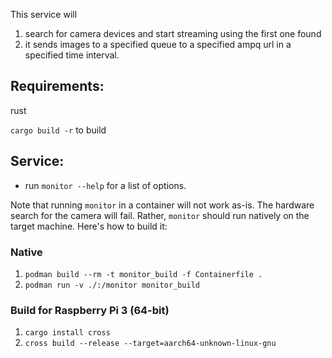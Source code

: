 This service will

1. search for camera devices and start streaming using the first one found
2. it sends images to a specified queue to a specified ampq url in a specified time interval.

## Requirements:

rust

`cargo build -r` to build

## Service:

- run `monitor --help` for a list of options.

Note that running `monitor` in a container will not work as-is. The hardware search for the camera will fail. Rather, `monitor` should run natively on the target machine. Here's how to build it:

### Native
  1. `podman build --rm -t monitor_build -f Containerfile .`
  1. `podman run -v ./:/monitor monitor_build` 

### Build for Raspberry Pi 3 (64-bit)
  1. `cargo install cross`
  2. `cross build --release --target=aarch64-unknown-linux-gnu` 

